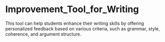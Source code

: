 # Improvement_Tool_for_Writing
This tool can help students enhance their writing skills by offering personalized feedback based on various criteria, such as grammar, style, coherence, and argument structure.
